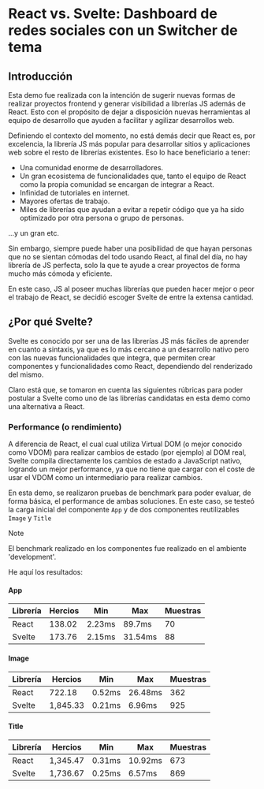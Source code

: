 # React vs. Svelte: Dashboard de redes sociales con un Switcher de tema

## Introducción
Esta demo fue realizada con la intención de sugerir nuevas formas de realizar
proyectos frontend y generar visibilidad a librerías JS además de React. Esto
con el propósito de dejar a disposición nuevas herramientas al equipo de
desarrollo que ayuden a facilitar y agilizar desarrollos web.

Definiendo el contexto del momento, no está demás decir que React es, por
excelencia, la librería JS más popular para desarrollar sitios y aplicaciones
web sobre el resto de librerías existentes. Eso lo hace beneficiario a tener:

- Una comunidad enorme de desarrolladores.
- Un gran ecosistema de funcionalidades que, tanto el equipo de React como la propia comunidad se encargan de integrar a React.
- Infinidad de tutoriales en internet.
- Mayores ofertas de trabajo.
- Miles de librerías que ayudan a evitar a repetir código que ya ha sido optimizado por otra persona o grupo de personas.

...y un gran etc.

Sin embargo, siempre puede haber una posibilidad de que hayan personas que no se sientan
cómodas del todo usando React, al final del día, no hay librería de JS perfecta, solo la
que te ayude a crear proyectos de forma mucho más cómoda y eficiente.

En este caso, JS al poseer muchas librerías que pueden hacer mejor o peor el trabajo de React,
se decidió escoger Svelte de entre la extensa cantidad.

## ¿Por qué Svelte?
Svelte es conocido por ser una de las librerías JS más fáciles de aprender en cuanto a
sintaxis, ya que es lo más cercano a un desarrollo nativo pero con las nuevas funcionalidades
que integra, que permiten crear componentes y funcionalidades como React, dependiendo del 
renderizado del mismo.

Claro está que, se tomaron en cuenta las siguientes rúbricas para poder postular
a Svelte como uno de las librerías candidatas en esta demo como una alternativa a React.

### Performance (o rendimiento)
A diferencia de React, el cual cual utiliza Virtual DOM (o mejor conocido como VDOM) para realizar
cambios de estado (por ejemplo) al DOM real, Svelte compila directamente los cambios de estado a
JavaScript nativo, logrando un mejor performance, ya que no tiene que cargar con el coste de usar
el VDOM como un intermediario para realizar cambios.

En esta demo, se realizaron pruebas de benchmark para poder evaluar, de forma básica, el performance
de ambas soluciones. En este caso, se testeó la carga inicial del componente `App` y de dos componentes
reutilizables `Image` y `Title`

> [!NOTE]
> El benchmark realizado en los componentes fue realizado en el ambiente 'development'.

He aquí los resultados:

#### App
| Librería | Hercios    | Min       | Max       | Muestras    |
|----------|------------|-----------|-----------|-------------|
| React    | 138.02     | 2.23ms    | 89.7ms    | 70          |
| Svelte   | 173.76     | 2.15ms    | 31.54ms   | 88          |

#### Image
| Librería | Hercios    | Min       | Max       | Muestras    |
|----------|------------|-----------|-----------|-------------|
| React    | 722.18     | 0.52ms    | 26.48ms   | 362         |
| Svelte   | 1,845.33   | 0.21ms    | 6.96ms    | 925         |

#### Title
| Librería | Hercios    | Min       | Max       | Muestras    |
|----------|------------|-----------|-----------|-------------|
| React    | 1,345.47   | 0.31ms    | 10.92ms   | 673         |
| Svelte   | 1,736.67   | 0.25ms    | 6.57ms    | 869         |